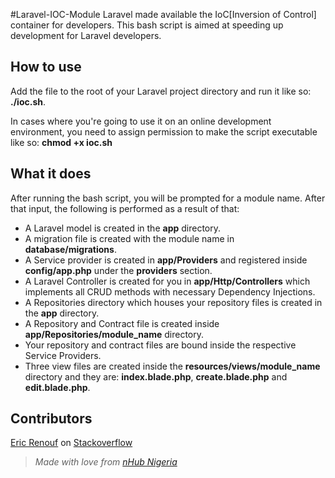 #Laravel-IOC-Module
Laravel made available the IoC[Inversion of Control] container for developers. This bash script is aimed at speeding up development for Laravel developers.

## How to use
Add the file to the root of your Laravel project directory and  run it like so: **./ioc.sh**.

In cases where you're going to use it on an online development environment, you need to assign permission to make the script executable like so: **chmod +x ioc.sh**

## What it does
After running the bash script, you will be prompted for a module name. After that input, the following is performed as a result of that:
- A Laravel model is created in the **app** directory.
- A migration file is created with the module name in **database/migrations**.
- A Service provider is created in **app/Providers** and registered inside **config/app.php** under the **providers** section.
- A Laravel Controller is created for you in **app/Http/Controllers** which implements all CRUD methods with necessary Dependency Injections.
- A Repositories directory which houses your repository files is created in the **app** directory.
- A Repository and Contract file is created inside **app/Repositories/module_name** directory.
- Your repository and contract files are bound inside the respective Service Providers.
- Three view files are created inside the **resources/views/module_name** directory and they are: **index.blade.php**, **create.blade.php** and **edit.blade.php**.

## Contributors
[Eric Renouf](http://stackoverflow.com/users/4687135/eric-renouf/) on [Stackoverflow](http://stackoverflow.com/)

> *Made with love from [nHub Nigeria](http://nhubnigeria.com/)*

